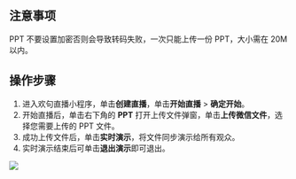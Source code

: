 ## 注意事项
PPT 不要设置加密否则会导致转码失败，一次只能上传一份 PPT，大小需在 20M 以内。

## 操作步骤
1. 进入欢句直播小程序，单击**创建直播**，单击**开始直播** > **确定开始**。
2. 开始直播后，单击右下角的 **PPT** 打开上传文件弹窗，单击**上传微信文件**，选择您需要上传的 PPT 文件。
3. 成功上传文件后，单击**实时演示**，将文件同步演示给所有观众。
4. 实时演示结束后可单击**退出演示**即可退出。

![](https://qcloudimg.tencent-cloud.cn/raw/e1bfd99e2b760a6bfcc4f43ec220b29d.png)